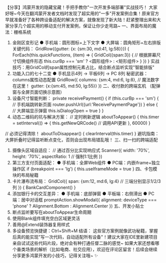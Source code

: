 【分享】鸿蒙开发的隐藏宝藏！手把手教你"一次开发多端部署"实战技巧！
大家好呀~今天在翻鸿蒙开发者文档时发现了超实用的"一多"开发案例合集！原来官方早就准备好了各种跨设备适配的解决方案，就像发现了新大陆！赶紧整理出来和大家分享几个超实用的移动支付开发案例，保证让你少走弯路~
一、界面布局的魔法：栅格系统
1. 金刚区变形记
● 手机端：圆形图标+上下文字
● 大屏端：圆角矩形+左右排版
关键代码：
GridRow({gutter: {x: {sm:30, md:41, lg:58}}}) {
  ForEach(this.quickFunctions, (item) => {
    GridCol({span:3}) {
      // 根据屏幕尺寸切换组件形态
      this.curBp === 'sm' ? 
        <圆形组件> : <矩形组件>
    }
  })
}
实战技巧：用GridCol的span属性控制元素占比，结合断点监听实现"智能排版"
1. 功能入口的七十二变
● 手机显示4列 → 平板6列 → PC 8列
秘密武器：columns属性动态配置
GridRow({
  columns: {sm:4, md:6, lg:8}, // 魔法数字在这里！
  gutter: {x:{sm:45, md:50, lg:55}}
})
二、收付款的跨端玄机
（配弹窗与全屏页面切换示意图）
1. 设备尺寸智能判断：
private receivePayment() {
  if (this.curBp === 'sm') {
    // 手机端跳转新页面
    router.pushUrl({url:'ReceivePaymentPage'})
  } else {
    // 大屏端显示弹窗
    this.isDialogOpen = true
  }
}
1. 动态二维码的坑与解决方案：
// 定时刷新逻辑
aboutToAppear() {
  this.timer = setInterval(() => {
    this.getNewQRCode() // 调用API更新
  }, 60000)
}

// 必须记得清除！
aboutToDisappear() {
  clearInterval(this.timer)
}
避坑指南：大屏折叠时记得监听断点变化，否则会出现布局错乱哦！
三、扫一扫的跨端适配
1. 摄像头区域自适应：
// 通过百分比实现响应式
Scanner({
  width: '70%', 
  height: '70%',
  aspectRatio: 1 // 强制1:1比例
})
1. 第三方支付页面适配：
● 手机端：全屏Web组件
● PC端：内嵌iframe+独立操作区
if (breakpoint === 'lg') {
  this.useIframeMode = true
}
四、卡包模块的布局秘籍
1. 卡片瀑布流布局：
GridCol({
  span: {sm:12, md:6, lg:4} // 三端分别显示1/2/3列
}) {
  BankCardComponent()
}
1. 添加银行卡的交互差异：
● 手机端：底部弹窗
● 平板端：右侧滑出
● PC端：居中对话框
promptAction.showModal({
  alignment: deviceType === 'phone' ? 
    Alignment.Bottom : Alignment.Center
})
五、开发小贴士
1. 断点监听要写在aboutToAppear生命周期
2. 使用Blank组件填充空白区域更灵活
3. 善用@Extend装饰器复用样式
4. 多设备预览快捷键：Ctrl+Shift+M
结语：
这些官方案例就像武功秘籍，掌握后真的能实现"写一次代码，自动适配所有设备"！建议大家在IDE里新建项目亲自试试这些代码片段，绝对会有种打通任督二脉的感觉~
如果大家还想看哪个垂类场景的解析（比如电商、社交应用），欢迎在评论区留言！后续会继续分享更多鸿蒙开发的小技巧，记得关注哦~ ✨
